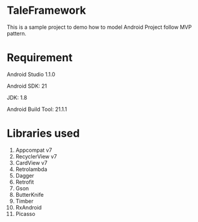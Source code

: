 # TaleFramework
This is a sample project to demo how to model Android Project follow MVP pattern.

# Requirement
Android Studio 1.1.0

Android SDK: 21

JDK: 1.8

Android Build Tool: 21.1.1
# Libraries used
1. Appcompat v7
2. RecyclerView v7
3. CardView v7
4. Retrolambda
5. Dagger
6. Retrofit
7. Gson
8. ButterKnife
9. Timber
10. RxAndroid
11. Picasso
